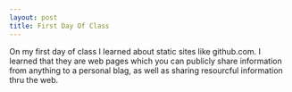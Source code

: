 ```yaml
---
layout: post
title: First Day Of Class
---
```

On my first day of class I learned about static sites like github.com. I learned that they are web pages which you can publicly 
share information from anything to a personal blag, as well as sharing resourcful information thru the web. 
